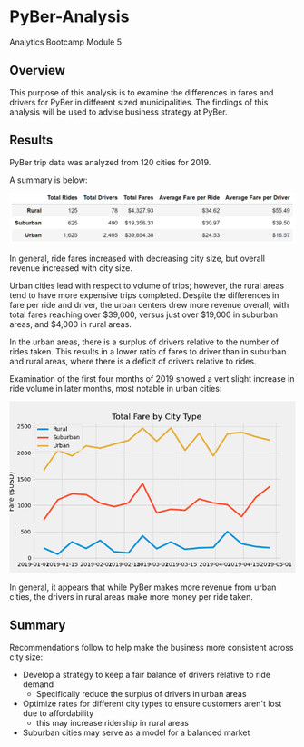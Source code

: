 # PyBer-Analysis
Analytics Bootcamp Module 5

## Overview

This purpose of this analysis is to examine the differences in fares and drivers for PyBer in different sized municipalities. The findings of this analysis will be used to advise business strategy at PyBer.

## Results

PyBer trip data was analyzed from 120 cities for 2019. 

A summary is below:

![](Analysis/pyber_summary.png)

In general, ride fares increased with decreasing city size, but overall revenue increased with city size.

Urban cities lead with respect to volume of trips; however, the rural areas tend to have more expensive trips completed. Despite the differences in fare per ride and driver, the urban centers drew more revenue overall; with total fares reaching over $39,000, versus just over $19,000 in suburban areas, and $4,000 in rural areas.

In the urban areas, there is a surplus of drivers relative to the number of rides taken. This results in a lower ratio of fares to driver than in suburban and rural areas, where there is a deficit of drivers relative to rides.

Examination of the first four months of 2019 showed a vert slight increase in ride volume in later months, most notable in urban cities:

![](Analysis/TotalFareByType.png)

In general, it appears that while PyBer makes more revenue from urban cities, the drivers in rural areas make more money per ride taken.

## Summary

Recommendations follow to help make the business more consistent across city size:
- Develop a strategy to keep a fair balance of drivers relative to ride demand
  - Specifically reduce the surplus of drivers in urban areas
- Optimize rates for different city types to ensure customers aren't lost due to affordability
  - this may increase ridership in rural areas
- Suburban cities may serve as a model for a balanced market